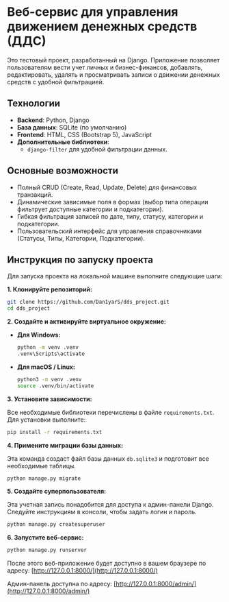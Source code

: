 # Веб-сервис для управления движением денежных средств (ДДС)

Это тестовый проект, разработанный на Django. Приложение позволяет пользователям вести учет личных и бизнес-финансов, добавлять, редактировать, удалять и просматривать записи о движении денежных средств с удобной фильтрацией.

## Технологии

* **Backend**: Python, Django
* **База данных**: SQLite (по умолчанию)
* **Frontend**: HTML, CSS (Bootstrap 5), JavaScript
* **Дополнительные библиотеки**:
    * `django-filter` для удобной фильтрации данных.

## Основные возможности

* Полный CRUD (Create, Read, Update, Delete) для финансовых транзакций.
* Динамические зависимые поля в формах (выбор типа операции фильтрует доступные категории и подкатегории).
* Гибкая фильтрация записей по дате, типу, статусу, категории и подкатегории.
* Пользовательский интерфейс для управления справочниками (Статусы, Типы, Категории, Подкатегории).

## Инструкция по запуску проекта

Для запуска проекта на локальной машине выполните следующие шаги:

**1. Клонируйте репозиторий:**

```bash
git clone https://github.com/Dan1yarS/dds_project.git
cd dds_project
```

**2. Создайте и активируйте виртуальное окружение:**

* **Для Windows:**
    ```bash
    python -m venv .venv
    .venv\Scripts\activate
    ```
* **Для macOS / Linux:**
    ```bash
    python3 -m venv .venv
    source .venv/bin/activate
    ```

**3. Установите зависимости:**

Все необходимые библиотеки перечислены в файле `requirements.txt`. Для установки выполните:

```bash
pip install -r requirements.txt
```

**4. Примените миграции базы данных:**

Эта команда создаст файл базы данных `db.sqlite3` и подготовит все необходимые таблицы.

```bash
python manage.py migrate
```

**5. Создайте суперпользователя:**

Эта учетная запись понадобится для доступа к админ-панели Django. Следуйте инструкциям в консоли, чтобы задать логин и пароль.

```bash
python manage.py createsuperuser
```

**6. Запустите веб-сервис:**

```bash
python manage.py runserver
```

После этого веб-приложение будет доступно в вашем браузере по адресу:
[http://127.0.0.1:8000/](http://127.0.0.1:8000/)

Админ-панель доступна по адресу:
[http://127.0.0.1:8000/admin/](http://127.0.0.1:8000/admin/)
